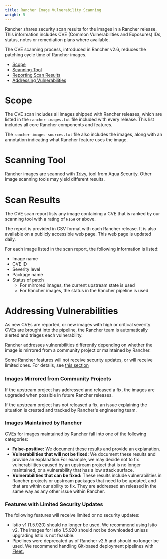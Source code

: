 ```yaml
---
title: Rancher Image Vulnerability Scanning
weight: 5
---
```


Rancher shares security scan results for the images in a Rancher release. This information includes CVE (Common Vulnerabilities and Exposures) IDs, status, notes or remediation plans where available.

The CVE scanning process, introduced in Rancher v2.6, reduces the patching cycle time of Rancher images.

- [Scope](#scope)
- [Scanning Tool](#scanning-tool)
- [Reporting Scan Results](#reporting-scan-results)
- [Addressing Vulnerabilities](#addressing-vulnerabilities)

# Scope

The CVE scan includes all images shipped with Rancher releases, which are listed in the `rancher-images.txt` file included with every release. This list includes all core Rancher components and features.

The `rancher-images-sources.txt` file also includes the images, along with an annotation indicating what Rancher feature uses the image.

# Scanning Tool

Rancher images are scanned with [Trivy,](https://github.com/aquasecurity/trivy) tool from Aqua Security. Other image scanning tools may yield different results.

# Scan Results

The CVE scan report lists any image containing a CVE that is ranked by our scanning tool with a rating of `HIGH` or above.

The report is provided in CSV format with each Rancher release. It is also available on a publicly accessible web page. This web page is updated daily.

For each image listed in the scan report, the following information is listed:

- Image name
- CVE ID
- Severity level
- Package name
- Status of patch
  - For mirrored images, the current upstream state is used
  - For Rancher images, the status in the Rancher pipeline is used

# Addressing Vulnerabilities

As new CVEs are reported, or new images with high or critical severity CVEs are brought into the pipeline, the Rancher team is automatically alerted and triages each vulnerability.

Rancher addresses vulnerabilities differently depending on whether the image is mirrored from a community project or maintained by Rancher.

Some Rancher features will not receive security updates, or will receive limited ones. For details, see [this section](#features-with-limited-security-updates)

### Images Mirrored from Community Projects

If the upstream project has addressed and released a fix, the images are upgraded when possible in future Rancher releases.

If the upstream project has not released a fix, an issue explaining the situation is created and tracked by Rancher's engineering team.

### Images Maintained by Rancher

CVEs for images maintained by Rancher fall into one of the following categories:

- **False-positive:** We document these results and provide an explanation.
- **Vulnerabilities that will not be fixed:** We document these results and provide an explanation.For example, we may decide not to fix vulnerabilities caused by an upstream project that is no longer maintained, or a vulnerability that has a low attack surface.
- **Vulnerabilities that can be fixed:** These results include vulnerabilities in Rancher projects or upstream packages that need to be updated, and that are within our ability to fix. They are addressed an released in the same way as any other issue within Rancher.

### Features with Limited Security Updates

The following features will receive limited or no security updates:

- Istio v1 (1.5.920) should no longer be used. We recommend using Istio v2. The images for Istio 1.5.920 should not be downloaded unless upgrading Istio is not feasible.
- Pipelines were deprecated as of Rancher v2.5 and should no longer be used. We recommend handling Git-based deployment pipelines with  [Fleet.]({{<baseurl>}}/rancher/v2.6/en/deploy-across-clusters/fleet)
